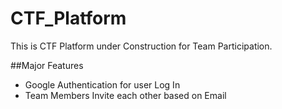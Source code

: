 # CTF_Platform
This is CTF Platform under Construction for Team Participation.

##Major Features
- Google Authentication for user Log In
- Team Members Invite each other based on Email
